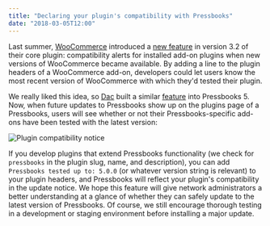 ```yaml
---
title: "Declaring your plugin's compatibility with Pressbooks"
date: "2018-03-05T12:00"
---
```


Last summer, [WooCommerce](https://woocommerce.com) introduced a
[new feature](https://woocommerce.wordpress.com/2017/08/28/new-version-check-in-woocommerce-3-2/)
in version 3.2 of their core plugin: compatibility alerts for installed add-on plugins
when new versions of WooCommerce became available. By adding a line to the plugin headers
of a WooCommerce add-on, developers could let users know the most recent version of
WooCommerce with which they'd tested their plugin.

We really liked this idea, so [Dac](https://github.com/connerbw) built a similar
[feature](https://github.com/pressbooks/pressbooks/pull/1115) into Pressbooks 5. Now, when
future updates to Pressbooks show up on the plugins page of a Pressbooks, users will see
whether or not their Pressbooks-specific add-ons have been tested with the latest version:

![Plugin compatibility notice](/images/Screen-Shot-2018-03-05-at-10.00.37-AM.png)

If you develop plugins that extend Pressbooks functionality (we check for `pressbooks` in
the plugin slug, name, and description), you can add `Pressbooks tested up to: 5.0.0` (or
whatever version string is relevant) to your plugin headers, and Pressbooks will reflect
your plugin's compatibility in the update notice. We hope this feature will give network
administrators a better understanding at a glance of whether they can safely update to the
latest version of Pressbooks. Of course, we still encourage thorough testing in a
development or staging environment before installing a major update.
